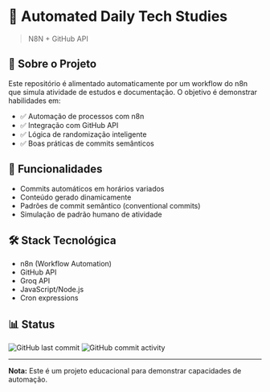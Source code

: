 # 🤖 Automated Daily Tech Studies

> N8N + GitHub API

## 📌 Sobre o Projeto

Este repositório é alimentado automaticamente por um workflow do n8n que simula atividade de estudos e documentação. O objetivo é demonstrar habilidades em:

- ✅ Automação de processos com n8n
- ✅ Integração com GitHub API
- ✅ Lógica de randomização inteligente
- ✅ Boas práticas de commits semânticos

## 🎯 Funcionalidades

- Commits automáticos em horários variados
- Conteúdo gerado dinamicamente
- Padrões de commit semântico (conventional commits)
- Simulação de padrão humano de atividade

## 🛠️ Stack Tecnológica

- n8n (Workflow Automation)
- GitHub API
- Groq API
- JavaScript/Node.js
- Cron expressions

## 📊 Status

![GitHub last commit](https://img.shields.io/github/last-commit/ojoseleonardo/daily-tech-studies)
![GitHub commit activity](https://img.shields.io/github/commit-activity/w/ojoseleonardo/daily-tech-studies)

---

**Nota:** Este é um projeto educacional para demonstrar capacidades de automação.
